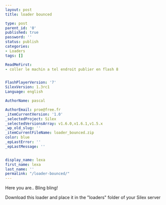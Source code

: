 ```yaml
---
layout: post
title: loader bounced

type: post
parent_id: '0'
published: true
password: ''
status: publish
categories:
- Loaders
tags: []

ReadMeFirst:
- coller le machin a tel endroit publier en flash 8


FlashPlayerVersion: '7'
SilexVersion: 1.3rc1
Language: english

AuthorName: pascal

AuthorEmail: proe@free.fr
_itemCurrentVersion: '1.0'
_selectedProject: Silex
_selectedVersionsArray: v1.6.0,v1.6.1,v1.5.x
_wp_old_slug: ''
_itemCurrentFileName: loader_bounced.zip
color: blue
_epLastError: ''
_epLastMessage: ''


display_name: lexa
first_name: lexa
last_name: ''
permalink: "/loader-bounced/"
---
```


[](https://www.silexlabs.org/wp-content/uploads/2011/01/loader_silex_01.swf)

Here you are.. Bling bling!

Download this loader and place it in the "loaders" folder of your Silex server

